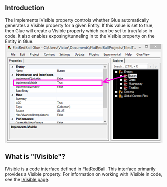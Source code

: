 ## Introduction

The Implements IVisible property controls whether Glue automatically generates a Visible property for a given Entity. If this value is set to true, then Glue will create a Visible property which can be set to true/false in code. It also enables exposing/tunneling in to the Visible property on the Entity in Glue. ![ImplementsIVisibleGeneralExample.png](/media/migrated_media-ImplementsIVisibleGeneralExample.png)

## What is "IVisible"?

IVisible is a code interface defined in FlatRedBall. This interface primarily provides a Visible property. For information on working with IVisible in code, see the [IVisible page](/frb/docs/index.php?title=FlatRedBall.Graphics.IVisible.md "FlatRedBall.Graphics.IVisible").
